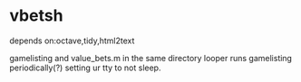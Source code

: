 vbetsh
======

depends on:octave,tidy,html2text

gamelisting and value_bets.m in the same directory
looper runs gamelisting periodically(?) setting ur tty to not sleep.
